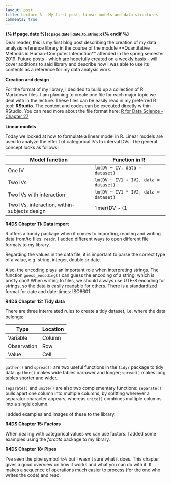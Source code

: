 ```yaml
---
layout: post
title: Lecture 3 - My first post, linear models and data structures
comments: true
---
```

<div style="font-weight:bold; margin-bottom:10px;">
{% if page.date %}<small>{{ page.date | date_to_string }}</small>{% endif %}
</div>
Dear reader, this is my first blog post describing the creation of my data analysis reference library in the course of the module **Quantitative Methods in Human-Computer Interaction** attended in the spring semester 2019. Future posts - which are hopefully created on a weekly basis - will cover additions to said library and describe how I was able to use its contents as a reference for my data analysis work.

**Creation and design**

For the format of my library, I decided to build up a collection of R Markdown files. I am planning to create one file for each major topic we deal with in the lecture. These files can be easily read in my preferred R tool: **RStudio**. The content and codes can be executed directly within RStudio. You can read more about the file format here: [R for Data Science - Chapter 27](https://r4ds.had.co.nz/r-markdown.html)

**Linear models**

Today we looked at how to formulate a linear model in R. Linear models are used to analyze the effect of categorical IVs to interval DVs. The general concept looks as follows:

Model function | Function in R
--- | ---
One IV | `lm(DV ~ IV, data = dataset)`
Two IVs | `lm(DV ~ IV1 + IV2, data = dataset)`
Two IVs with interaction | `lm(DV ~ IV1 * IV2, data = dataset)`
Two IVs, interaction, within-subjects design | `lmer(DV ~ (1|participant) + IV1 * IV , data = dataset)`

**R4DS Chapter 11: Data import**

R offers a handy package when it comes to importing, reading and writing data from/to files: `readr`. I added different ways to open different file formats to my library.

Regarding the values in the data file, it is important to parse the correct type of a value, e.g. string, integer, double or date.

Also, the encoding plays an important role when interpreting strings. The function `guess_encoding()` can guess the encoding of a string, which is pretty cool! When writing to files, we should always use UTF-8 encoding for strings, so the data is easily readable for others. There is a standardized format for date and date-times: ISO8601.

**R4DS Chapter 12: Tidy data**

There are three interrelated rules to create a tidy dataset, i.e. where the data belongs:

Type | Location
--- | ---
Variable | Column
Observation | Row
Value | Cell

`gather()` and `spread()` are two useful functions in the `tidyr` package to tidy data. `gather()` makes wide tables narrower and longer; `spread()` makes long tables shorter and wider.

`separate()` and `unite()` are also two complementary functions: `separate()` pulls apart one column into multiple columns, by splitting wherever a separator character appears, whereas `unite()` combines multiple columns into a single column.

I added examples and images of these to the library.

**R4DS Chapter 15: Factors**

When dealing with categorical values we can use factors. I added some examples using the *forcats* package to my library.

**R4DS Chapter 18: Pipes**

I've seen the pipe symbol `%>%` but I wasn't sure what it does. This chapter gives a good overview on how it works and what you can do with it. It makes a sequence of operations much easier to process (for the one who writes the code) and read.